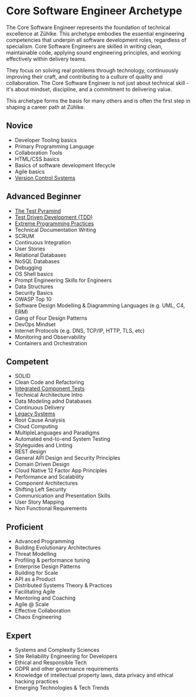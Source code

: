 # Core Software Engineer Archetype

The Core Software Engineer represents the foundation of technical excellence at Zühlke.
This archetype embodies the essential engineering competencies that underpin all software development roles, regardless of specialism. 
Core Software Engineers are skilled in writing clean, maintainable code, applying sound engineering principles, and working effectively within delivery teams.

They focus on solving real problems through technology, continuously improving their craft, and contributing to a culture of quality and collaboration.
The Core Software Engineer is not just about technical skill - it's about mindset, discipline, and a commitment to delivering value.

This archetype forms the basis for many others and is often the first step in shaping a career path at Zühlke.

## Novice

* Developer Tooling basics
* Primary Programming Language
* Collaboration Tools
* HTML/CSS basics
* Basics of software development lifecycle
* Agile basics
* [Version Control Systems](../topics/version-control-systems.md)

## Advanced Beginner

* [The Test Pyramind](../topics/the-test-pyramid.md)
* [Test Driven Development (TDD)](../topics/test-driven-development.md)
* [Extreme Programming Practices](../topics/extreme-programming-practices.md)
* Technical Documentation Writing
* SCRUM
* Continuous Integration
* User Stories
* Relational Databases
* NoSQL Databases
* Debugging
* OS Shell basics
* Prompt Engineering Skills for Engineers
* Data Structures
* Security Basics
* OWASP Top 10
* Software Design Modelling & Diagramming Languages (e.g. UML, C4, ERM)
* Gang of Four Design Patterns
* DevOps Mindset
* Internet Protocols (e.g. DNS, TCP/IP, HTTP, TLS, etc)
* Monitoring and Observability
* Containers and Orchestration

## Competent

* SOLID
* Clean Code and Refactoring
* [Integrated Component Tests](../topics/integrated-component-tests.md)
* Technical Architecture Intro
* Data Modeling adnd Databases
* Continuous Delivery
* [Legacy Systems](../topics/legacy-systems.md)
* Root Cause Analysis
* Cloud Computing
* MultipleLanguages and Paradigms
* Automated end-to-end System Testing
* Styleguides and Linting
* REST design
* General API Design and Security Principles
* Domain Driven Design
* Cloud Native 12 Factor App Principles
* Performance and Scalability
* Component Architectures
* Shifting Left Security
* Communication and Presentation Skills
* User Story Mapping
* Non Functional Requirements

## Proficient

* Advanced Programming
* Building Evolutionary Architectures
* Threat Modelling
* Profiling & performance tuning
* Enterprise Design Patterns
* Building for Scale
* API as a Product
* Distributed Systems Theory & Practices
* Facilitating Agile
* Mentoring and Coaching
* Agile @ Scale
* Effective Collaboration
* Chaos Engineering

## Expert

* Systems and Complexity Sciences
* Site Reliability Engineering for Developers
* Ethical and Responsible Tech
* GDPR and other governance requirements
* Knowledge of intellectual property laws, data privacy and ethical hacking practices
* Emerging Technologies & Tech Trends